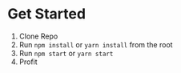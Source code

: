 # Get Started
1. Clone Repo
2. Run `npm install` or `yarn install` from the root 
3. Run `npm start` or `yarn start`
4. Profit
